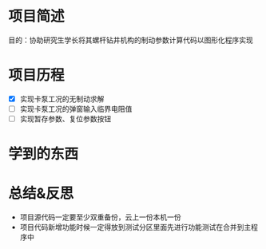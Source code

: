 # 项目简述
目的：协助研究生学长将其螺杆钻井机构的制动参数计算代码以图形化程序实现

# 项目历程

- [x] 实现卡泵工况的无制动求解
- [ ] 实现卡泵工况的弹窗输入临界电阻值
- [ ] 实现暂存参数、复位参数按钮

# 学到的东西

# 总结&反思
- 项目源代码一定要至少双重备份，云上一份本机一份
- 项目代码新增功能时候一定得放到测试分区里面先进行功能测试在合并到主程序中
